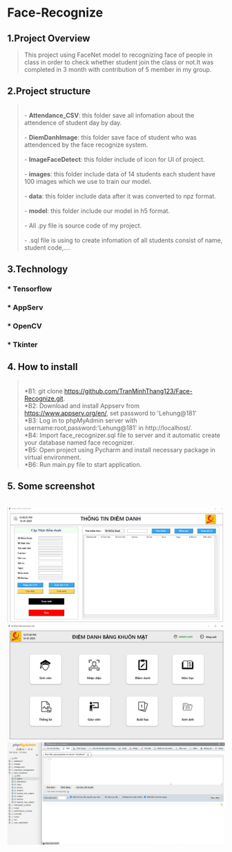 # Face-Recognize
## 1.Project Overview 
>This project using FaceNet model to recognizing face of people in class in order to check whether student join the class or not.It was completed in 3 month with contribution of 5 member in my group.
## 2.Project structure
><br>- **Attendance_CSV**: this folder save all infomation about the attendence of student day by day.</br>
><br>- **DiemDanhImage**: this folder save face of student who was attendenced by the face recognize system.</br>
><br>- **ImageFaceDetect**: this folder include of icon for UI of project.</br>
><br>- **images**: this folder include data of 14 students each student have 100 images which we use to train our model.</br>
><br>- **data**: this folder include data after it was converted to npz format.</br>
><br>- **model**: this folder include our model in h5 format.</br>
><br>- All .py file is source code of my project.</br>
><br>- .sql file is using to create infomation of all students consist of name, student code,....</br>
## 3.Technology
### * Tensorflow
### * AppServ
### * OpenCV
### * Tkinter
## 4. How to install 
><br> *B1: git clone https://github.com/TranMinhThang123/Face-Recognize.git.
><br> *B2: Download and install Appserv from https://www.appserv.org/en/, set password to 'Lehung@181'
><br> *B3: Log in to phpMyAdmin server with username:root,password:'Lehung@181' in http://localhost/.
><br> *B4: Import face_recognizer.sql file to server and it automatic create your database named face recognizer.
><br> *B5: Open project using Pycharm and install necessary package in virtual environment.
><br> *B6: Run main.py file to start application.
## 5. Some screenshot
<br>![alt text](https://github.com/TranMinhThang123/Face-Recognize/blob/master/Image/Diemdanh.png)
<br>![alt text](https://github.com/TranMinhThang123/Face-Recognize/blob/master/Image/Manhinhchinh.png)
<br>![alt text](https://github.com/TranMinhThang123/Face-Recognize/blob/master/Image/SQL.png)
